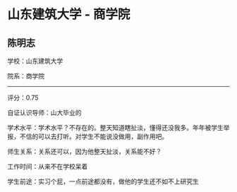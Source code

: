 # 山东建筑大学 - 商学院

## 陈明志

学校：山东建筑大学

院系：商学院

* * *

评分：0.75

自证认识导师：山大毕业的

学术水平：学术水平？不存在的。整天知道瞎扯淡，懂得还没我多。年年被学生举报，不信的可以去打听。对学生不能说没做用，副作用吧。

师生关系：关系还可以，因为他整天扯淡，关系能不好？

工作时间：从来不在学校呆着

学生前途：实习个屁，一点前途都没有，做他的学生还不如不上研究生